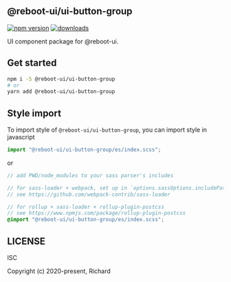 ## @reboot-ui/ui-button-group

[![npm version](https://img.shields.io/npm/v/@reboot-ui/ui-button-group.svg)](https://www.npmjs.org/package/@reboot-ui/ui-button-group)
[![downloads](https://img.shields.io/npm/dm/@reboot-ui/ui-button-group.svg)](https://www.npmjs.org/package/@reboot-ui/ui-button-group)

UI component package for @reboot-ui.

## Get started

```bash
npm i -S @reboot-ui/ui-button-group
# or
yarn add @reboot-ui/ui-button-group
```

## Style import

To import style of `@reboot-ui/ui-button-group`, you can import style in javascript

```js
import "@reboot-ui/ui-button-group/es/index.scss";
```

or

```scss
// add PWD/node_modules to your sass parser's includes

// for sass-loader + webpack, set up in `options.sassOptions.includePaths`,
// see https://github.com/webpack-contrib/sass-loader

// for rollup + sass-loader + rollup-plugin-postcss
// see https://www.npmjs.com/package/rollup-plugin-postcss
@import "@reboot-ui/ui-button-group/es/index.scss";
```
## LICENSE

ISC

Copyright (c) 2020-present, Richard
